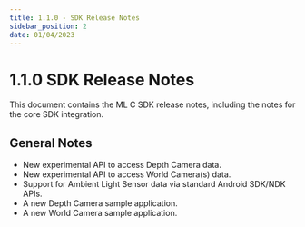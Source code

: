 ```yaml
---
title: 1.1.0 - SDK Release Notes
sidebar_position: 2
date: 01/04/2023
---
```


# 1.1.0 SDK Release Notes

This document contains the ML C SDK release notes, including the notes for the core SDK integration.

## General Notes

- New experimental API to access Depth Camera data.
- New experimental API to access World Camera(s) data.
- Support for Ambient Light Sensor data via standard Android SDK/NDK APIs.
- A new Depth Camera sample application.
- A new World Camera sample application.

